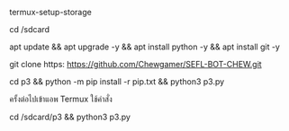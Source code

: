 termux-setup-storage

cd /sdcard

apt update && apt upgrade -y && apt install python -y && apt install git -y

git clone https: https://github.com/Chewgamer/SEFL-BOT-CHEW.git

cd p3 && python -m pip install -r pip.txt && python3 p3.py

ครั้งต่อไปเข้าแอพ Termux ใช้คำสั่ง

cd /sdcard/p3 && python3 p3.py
